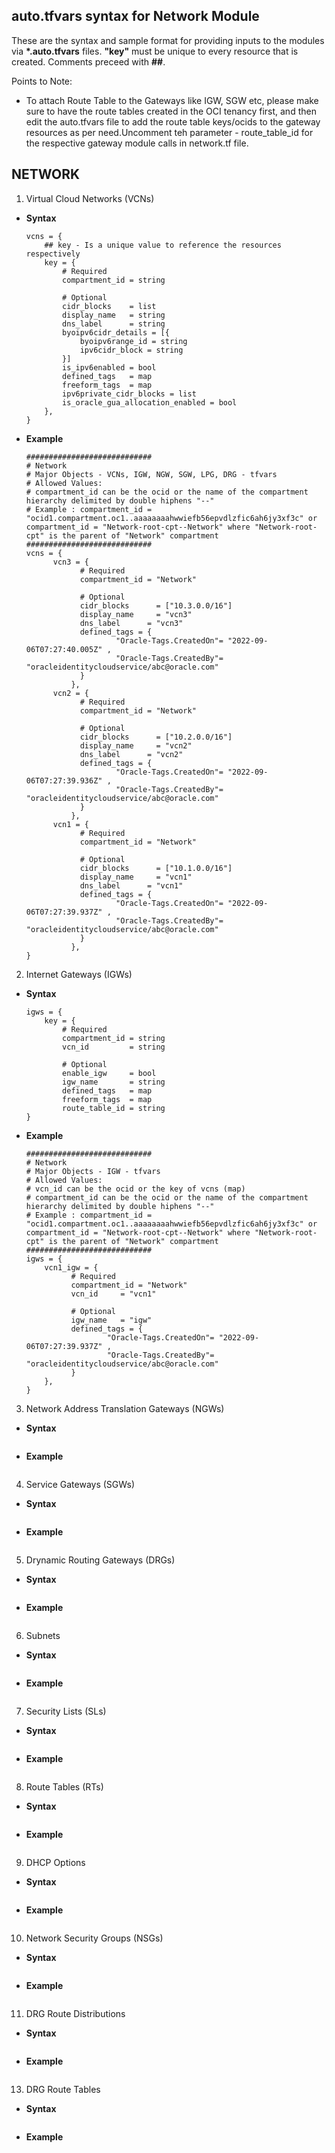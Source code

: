 ## auto.tfvars syntax for Network Module
These are the syntax and sample format for providing inputs to the modules via <b>*.auto.tfvars</b> files.
<b>"key"</b> must be unique to every resource that is created.
Comments preceed with <b>##</b>.

Points to Note:
- To attach Route Table to the Gateways like IGW, SGW etc, please make sure to have the route tables created in the OCI tenancy first, and then edit the auto.tfvars file to add the route table keys/ocids to the gateway resources as per need.Uncomment teh parameter - route_table_id for the respective gateway module calls in network.tf file.
## NETWORK
1. Virtual Cloud Networks (VCNs)
- <b>Syntax</b>
  
    ````
    vcns = {
        ## key - Is a unique value to reference the resources respectively
        key = {
            # Required
            compartment_id = string
          
            # Optional
            cidr_blocks    = list
            display_name   = string
            dns_label      = string
            byoipv6cidr_details = [{
                byoipv6range_id = string
                ipv6cidr_block = string
            }]
            is_ipv6enabled = bool
            defined_tags   = map
            freeform_tags  = map
            ipv6private_cidr_blocks = list
            is_oracle_gua_allocation_enabled = bool
        },
    }
    ````
- <b>Example</b>
    ````
    ############################
    # Network
    # Major Objects - VCNs, IGW, NGW, SGW, LPG, DRG - tfvars
    # Allowed Values:
    # compartment_id can be the ocid or the name of the compartment hierarchy delimited by double hiphens "--"
    # Example : compartment_id = "ocid1.compartment.oc1..aaaaaaaahwwiefb56epvdlzfic6ah6jy3xf3c" or compartment_id = "Network-root-cpt--Network" where "Network-root-cpt" is the parent of "Network" compartment
    ############################
    vcns = {
          vcn3 = {
                # Required
                compartment_id = "Network"
  
                # Optional
                cidr_blocks      = ["10.3.0.0/16"]
                display_name     = "vcn3"
                dns_label      = "vcn3"
                defined_tags = {
                        "Oracle-Tags.CreatedOn"= "2022-09-06T07:27:40.005Z" ,
                        "Oracle-Tags.CreatedBy"= "oracleidentitycloudservice/abc@oracle.com"
                }
              },
          vcn2 = {
                # Required
                compartment_id = "Network"
  
                # Optional
                cidr_blocks      = ["10.2.0.0/16"]
                display_name     = "vcn2"
                dns_label      = "vcn2"
                defined_tags = {
                        "Oracle-Tags.CreatedOn"= "2022-09-06T07:27:39.936Z" ,
                        "Oracle-Tags.CreatedBy"= "oracleidentitycloudservice/abc@oracle.com"
                }
              },
          vcn1 = {
                # Required
                compartment_id = "Network"
  
                # Optional
                cidr_blocks      = ["10.1.0.0/16"]
                display_name     = "vcn1"
                dns_label      = "vcn1"
                defined_tags = {
                        "Oracle-Tags.CreatedOn"= "2022-09-06T07:27:39.937Z" ,
                        "Oracle-Tags.CreatedBy"= "oracleidentitycloudservice/abc@oracle.com"
                }
              },
    }
    ````
  

2. Internet Gateways (IGWs)
- <b>Syntax</b>
  
    ````
    igws = {
        key = {
            # Required
            compartment_id = string
            vcn_id         = string
    
            # Optional
            enable_igw     = bool
            igw_name       = string
            defined_tags   = map
            freeform_tags  = map
            route_table_id = string
    }
    ````
- <b>Example</b>
    ````
    ############################
    # Network
    # Major Objects - IGW - tfvars
    # Allowed Values:
    # vcn_id can be the ocid or the key of vcns (map)
    # compartment_id can be the ocid or the name of the compartment hierarchy delimited by double hiphens "--"
    # Example : compartment_id = "ocid1.compartment.oc1..aaaaaaaahwwiefb56epvdlzfic6ah6jy3xf3c" or compartment_id = "Network-root-cpt--Network" where "Network-root-cpt" is the parent of "Network" compartment
    ############################
    igws = {
        vcn1_igw = {
              # Required
              compartment_id = "Network"
              vcn_id     = "vcn1"
  
              # Optional
              igw_name   = "igw"
              defined_tags = {
                      "Oracle-Tags.CreatedOn"= "2022-09-06T07:27:39.937Z" ,
                      "Oracle-Tags.CreatedBy"= "oracleidentitycloudservice/abc@oracle.com"
              }
        },
    }
    ````
  

3. Network Address Translation Gateways (NGWs)
- <b>Syntax</b>
  
    ````
  
    ````
- <b>Example</b>
    ````
  
    ````
  

4. Service Gateways (SGWs)
- <b>Syntax</b>
  
    ````
  
    ````
- <b>Example</b>
    ````
  
    ````
  

5. Drynamic Routing Gateways (DRGs)
- <b>Syntax</b>
  
    ````
  
    ````
- <b>Example</b>
    ````
  
    ````
  

6. Subnets
- <b>Syntax</b>
  
    ````
  
    ````
- <b>Example</b>
    ````
  
    ````
  

7. Security Lists (SLs)
- <b>Syntax</b>
  
    ````
  
    ````
- <b>Example</b>
    ````
  
    ````
  

8. Route Tables (RTs)
- <b>Syntax</b>
  
    ````
  
    ````
- <b>Example</b>
    ````
  
    ````
  

9. DHCP Options
- <b>Syntax</b>
  
    ````
  
    ````
- <b>Example</b>
    ````
  
    ````
  

10. Network Security Groups (NSGs)
- <b>Syntax</b>
  
    ````
  
    ````
- <b>Example</b>
    ````
  
    ````
  

11. DRG Route Distributions
- <b>Syntax</b>
  
    ````
  
    ````
- <b>Example</b>
    ````
  
    ````
  

13. DRG Route Tables
- <b>Syntax</b>
  
    ````
  
    ````
- <b>Example</b>
    ````
  
    ````
  

